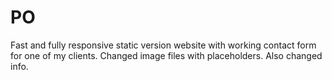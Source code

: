 # PO
Fast and fully responsive static version website with working contact form for one of my clients. Changed image files with placeholders. Also changed info.
